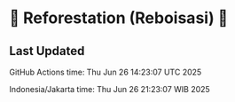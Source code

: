 
# 🌳 Reforestation (Reboisasi) 🌲

## Last Updated

GitHub Actions time: Thu Jun 26 14:23:07 UTC 2025

Indonesia/Jakarta time: Thu Jun 26 21:23:07 WIB 2025
